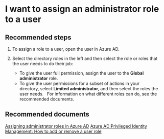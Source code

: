 <properties
    pageTitle="Assign an administrator role to a user"
    description="Assign an administrator role to a user"
    service="microsoft.aad"
    resource="Microsoft_AAD_IAM"
    authors="curtand"
    displayOrder="2490"
    selfHelpType="resource"
    supportTopicIds=""
    resourceTags="users-assignrole,userandgroups_overview,userandgroups_user"
    productPesIds=""
    cloudEnvironments="public"
    	articleId="c413431f-16ff-477b-8fe0-aeac99229c06"
/>

# I want to assign an administrator role to a user

## **Recommended steps**

1. To assign a role to a user, open the user in Azure AD.

2. Select the directory roles in the left and then select the role or roles that the user needs to do their job:
	- To give the user full permission, assign the user to the **Global administrator** role.
	- To give the user permissions for a subset of actions in your directory, select **Limited administrator**, and then select the roles the user needs.
 
For information on what different roles can do, see the recommended documents.

## **Recommended documents**
[Assigning administrator roles in Azure AD](https://azure.microsoft.com/documentation/articles/active-directory-assign-admin-roles/)
[Azure AD Privileged Identity Management: How to add or remove a user role](https://azure.microsoft.com/documentation/articles/active-directory-privileged-identity-management-how-to-add-role-to-user/)
